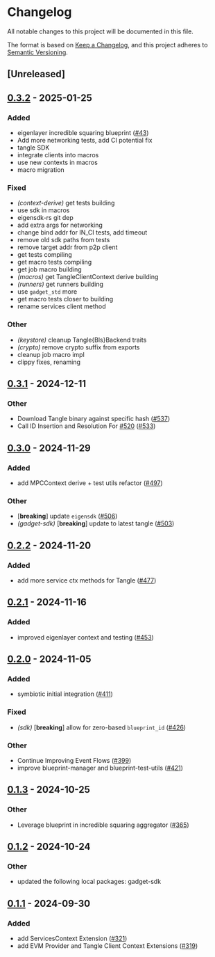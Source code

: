# Changelog

All notable changes to this project will be documented in this file.

The format is based on [Keep a Changelog](https://keepachangelog.com/en/1.0.0/),
and this project adheres to [Semantic Versioning](https://semver.org/spec/v2.0.0.html).

## [Unreleased]

## [0.3.2](https://github.com/tangle-network/gadget/compare/gadget-context-derive-v0.3.1...gadget-context-derive-v0.3.2) - 2025-01-25

### Added

- eigenlayer incredible squaring blueprint ([#43](https://github.com/tangle-network/gadget/pull/43))
- Add more networking tests, add CI potential fix
- tangle SDK
- integrate clients into macros
- use new contexts in macros
- macro migration

### Fixed

- *(context-derive)* get tests building
- use sdk in macros
- eigensdk-rs git dep
- add extra args for networking
- change bind addr for IN_CI tests, add timeout
- remove old sdk paths from tests
- remove target addr from p2p client
- get tests compiling
- get macro tests compiling
- get job macro building
- *(macros)* get TangleClientContext derive building
- *(runners)* get runners building
- use `gadget_std` more
- get macro tests closer to building
- rename services client method

### Other

- *(keystore)* cleanup Tangle{Bls}Backend traits
- *(crypto)* remove crypto suffix from exports
- cleanup job macro impl
- clippy fixes, renaming

## [0.3.1](https://github.com/tangle-network/gadget/compare/gadget-context-derive-v0.3.0...gadget-context-derive-v0.3.1) - 2024-12-11

### Other

- Download Tangle binary against specific hash ([#537](https://github.com/tangle-network/gadget/pull/537))
- Call ID Insertion and Resolution For [#520](https://github.com/tangle-network/gadget/pull/520) ([#533](https://github.com/tangle-network/gadget/pull/533))

## [0.3.0](https://github.com/tangle-network/gadget/compare/gadget-context-derive-v0.2.2...gadget-context-derive-v0.3.0) - 2024-11-29

### Added

- add MPCContext derive + test utils refactor ([#497](https://github.com/tangle-network/gadget/pull/497))

### Other

- [**breaking**] update `eigensdk` ([#506](https://github.com/tangle-network/gadget/pull/506))
- *(gadget-sdk)* [**breaking**] update to latest tangle ([#503](https://github.com/tangle-network/gadget/pull/503))

## [0.2.2](https://github.com/tangle-network/gadget/compare/gadget-context-derive-v0.2.1...gadget-context-derive-v0.2.2) - 2024-11-20

### Added

- add more service ctx methods for Tangle ([#477](https://github.com/tangle-network/gadget/pull/477))

## [0.2.1](https://github.com/tangle-network/gadget/compare/gadget-context-derive-v0.2.0...gadget-context-derive-v0.2.1) - 2024-11-16

### Added

- improved eigenlayer context and testing ([#453](https://github.com/tangle-network/gadget/pull/453))

## [0.2.0](https://github.com/tangle-network/gadget/compare/gadget-context-derive-v0.1.3...gadget-context-derive-v0.2.0) - 2024-11-05

### Added

- symbiotic initial integration ([#411](https://github.com/tangle-network/gadget/pull/411))

### Fixed

- *(sdk)* [**breaking**] allow for zero-based `blueprint_id` ([#426](https://github.com/tangle-network/gadget/pull/426))

### Other

- Continue Improving Event Flows ([#399](https://github.com/tangle-network/gadget/pull/399))
- improve blueprint-manager and blueprint-test-utils ([#421](https://github.com/tangle-network/gadget/pull/421))

## [0.1.3](https://github.com/tangle-network/gadget/compare/gadget-context-derive-v0.1.2...gadget-context-derive-v0.1.3) - 2024-10-25

### Other

- Leverage blueprint in incredible squaring aggregator ([#365](https://github.com/tangle-network/gadget/pull/365))

## [0.1.2](https://github.com/tangle-network/gadget/compare/gadget-context-derive-v0.1.1...gadget-context-derive-v0.1.2) - 2024-10-24

### Other

- updated the following local packages: gadget-sdk

## [0.1.1](https://github.com/tangle-network/gadget/compare/gadget-context-derive-v0.1.0...gadget-context-derive-v0.1.1) - 2024-09-30

### Added

- add ServicesContext Extension ([#321](https://github.com/tangle-network/gadget/pull/321))
- add EVM Provider and Tangle Client Context Extensions ([#319](https://github.com/tangle-network/gadget/pull/319))
